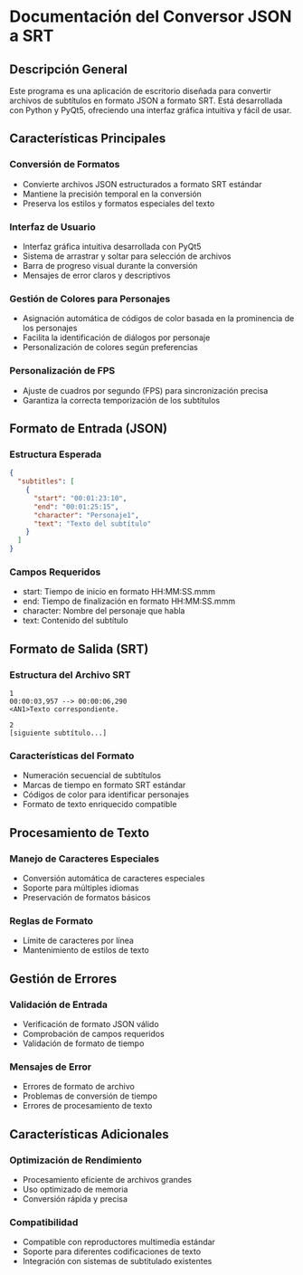 # Documentación del Conversor JSON a SRT

## Descripción General
Este programa es una aplicación de escritorio diseñada para convertir archivos de subtítulos en formato JSON a formato SRT. Está desarrollada con Python y PyQt5, ofreciendo una interfaz gráfica intuitiva y fácil de usar.

## Características Principales

### Conversión de Formatos
- Convierte archivos JSON estructurados a formato SRT estándar
- Mantiene la precisión temporal en la conversión
- Preserva los estilos y formatos especiales del texto

### Interfaz de Usuario
- Interfaz gráfica intuitiva desarrollada con PyQt5
- Sistema de arrastrar y soltar para selección de archivos
- Barra de progreso visual durante la conversión
- Mensajes de error claros y descriptivos

### Gestión de Colores para Personajes
- Asignación automática de códigos de color basada en la prominencia de los personajes
- Facilita la identificación de diálogos por personaje
- Personalización de colores según preferencias

### Personalización de FPS
- Ajuste de cuadros por segundo (FPS) para sincronización precisa
- Garantiza la correcta temporización de los subtítulos

## Formato de Entrada (JSON)

### Estructura Esperada
```json
{
  "subtitles": [
    {
      "start": "00:01:23:10",
      "end": "00:01:25:15",
      "character": "Personaje1",
      "text": "Texto del subtítulo"
    }
  ]
}
```

### Campos Requeridos
- start: Tiempo de inicio en formato HH:MM:SS.mmm
- end: Tiempo de finalización en formato HH:MM:SS.mmm
- character: Nombre del personaje que habla
- text: Contenido del subtítulo

## Formato de Salida (SRT)

### Estructura del Archivo SRT
```
1
00:00:03,957 --> 00:00:06,290
<AN1>Texto correspondiente.

2
[siguiente subtítulo...]
```

### Características del Formato
- Numeración secuencial de subtítulos
- Marcas de tiempo en formato SRT estándar
- Códigos de color para identificar personajes
- Formato de texto enriquecido compatible

## Procesamiento de Texto

### Manejo de Caracteres Especiales
- Conversión automática de caracteres especiales
- Soporte para múltiples idiomas
- Preservación de formatos básicos

### Reglas de Formato
- Límite de caracteres por línea
- Mantenimiento de estilos de texto

## Gestión de Errores

### Validación de Entrada
- Verificación de formato JSON válido
- Comprobación de campos requeridos
- Validación de formato de tiempo

### Mensajes de Error
- Errores de formato de archivo
- Problemas de conversión de tiempo
- Errores de procesamiento de texto

## Características Adicionales

### Optimización de Rendimiento
- Procesamiento eficiente de archivos grandes
- Uso optimizado de memoria
- Conversión rápida y precisa

### Compatibilidad
- Compatible con reproductores multimedia estándar
- Soporte para diferentes codificaciones de texto
- Integración con sistemas de subtitulado existentes